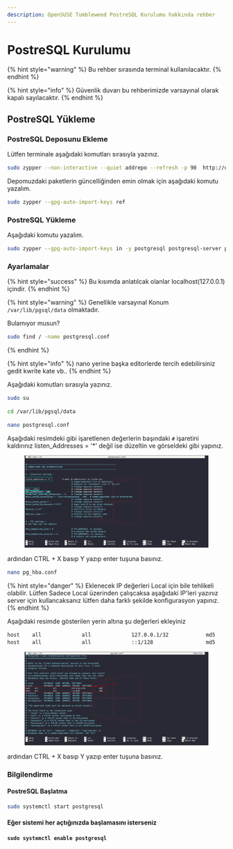 ```yaml
---
description: OpenSUSE Tumbleweed PostreSQL Kurulumu hakkında rehber
---
```


# PostreSQL Kurulumu

{% hint style="warning" %}
Bu rehber sırasında terminal kullanılacaktır.
{% endhint %}

{% hint style="info" %}
Güvenlik duvarı bu rehberimizde varsayınal olarak kapalı sayılacaktır.
{% endhint %}

## PostreSQL Yükleme

### PostreSQL Deposunu Ekleme

Lütfen terminale aşağıdaki komutları sırasıyla yazınız.

```bash
sudo zypper --non-interactive --quiet addrepo --refresh -p 90  http://download.opensuse.org/repositories/server:database:postgresql/openSUSE_Tumbleweed/ PostgreSQL
```

Depomuzdaki paketlerin güncelliğinden emin olmak için aşağıdaki komutu yazalım.

```bash
sudo zypper --gpg-auto-import-keys ref
```

### PostreSQL Yükleme

Aşağıdaki komutu yazalım.

```bash
sudo zypper --gpg-auto-import-keys in -y postgresql postgresql-server postgresql-contrib
```

### Ayarlamalar

{% hint style="success" %}
Bu kısımda anlatılcak olanlar localhost(127.0.0.1) içindir.
{% endhint %}

{% hint style="warning" %}
Genellikle varsayınal Konum `/var/lib/pgsql/data` olmaktadır.&#x20;



Bulamıyor musun?

```bash
sudo find / -name postgresql.conf
```
{% endhint %}

{% hint style="info" %}
nano yerine başka editorlerde tercih edebilirsiniz gedit kwrite kate vb..
{% endhint %}

Aşağıdaki komutları sırasıyla yazınız.

```bash
sudo su
```

```bash
cd /var/lib/pgsql/data
```

```bash
nano postgresql.conf
```

Aşağıdaki resimdeki gibi işaretlenen değerlerin başındaki `#` işaretini kaldırınız listen\_Addresses = '\*' değil ise düzeltin ve görseldeki gibi yapınız.

<figure><img src="../../../../.gitbook/assets/image (140).png" alt=""><figcaption></figcaption></figure>

ardından CTRL + X basıp Y yazıp enter tuşuna basınız.&#x20;

```bash
nano pg_hba.conf
```

{% hint style="danger" %}
Eklenecek IP değerleri Local için bile tehlikeli olabilir. Lütfen Sadece Local üzerinden çalışcaksa aşağıdaki IP'leri yazınız server için kullancaksanız lütfen daha farklı şekilde konfigurasyon yapınız.
{% endhint %}

Aşağıdaki resimde gösterilen yerin altına şu değerleri ekleyiniz

```bash
host    all             all             127.0.0.1/32            md5
host    all             all             ::1/128                 md5
```

<figure><img src="../../../../.gitbook/assets/image (125).png" alt=""><figcaption></figcaption></figure>

ardından CTRL + X basıp Y yazıp enter tuşuna basınız.&#x20;

### Bilgilendirme

#### PostreSQL Başlatma

```bash
sudo systemctl start postgresql
```

#### Eğer sistemi her açtığınızda başlamasını isterseniz

<pre class="language-bash"><code class="lang-bash"><strong>sudo systemctl enable postgresql
</strong></code></pre>

